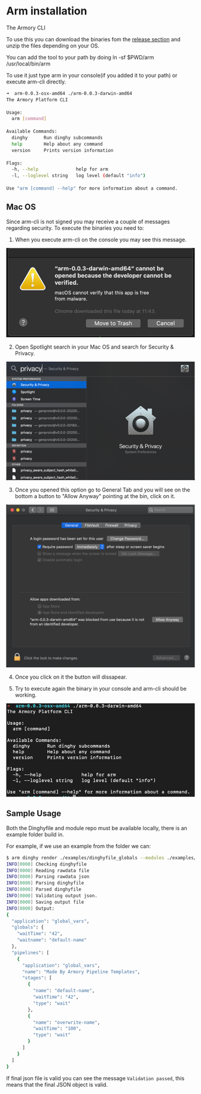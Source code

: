 # Arm installation

The Armory CLI

To use this you can download the binaries fom the [release section](https://github.com/armory-io/arm/releases) and unzip the files depending on your OS.

You can add the tool to your path by doing
ln -sf $PWD/arm /usr/local/bin/arm  

To use it just type arm in your console(if you added it to your path) or execute arm-cli directly.


```bash
➜  arm-0.0.3-osx-amd64 ./arm-0.0.3-darwin-amd64
The Armory Platform CLI

Usage:
  arm [command]

Available Commands:
  dinghy      Run dinghy subcommands
  help        Help about any command
  version     Prints version information

Flags:
  -h, --help              help for arm
  -l, --loglevel string   log level (default "info")

Use "arm [command] --help" for more information about a command.
```

## Mac OS
Since arm-cli is not signed you may receive a couple of messages regarding security. To execute the binaries you need to:

1. When you execute arm-cli on the console you may see this message.

![](docs/img/01_developer_verification.jpg)

2. Open Spotlight search in your Mac OS and search for Security & Privacy. 

![](docs/img/02_open_privacy.jpg)

3. Once you opened this option go to General Tab and you will see on the bottom a button to "Allow Anyway" pointing at the bin, click on it.
 
![](docs/img/03_allow_anyway.jpg)

4. Once you click on it the button will dissapear.

5. Try to execute again the binary in your console and arm-cli should be working.

![](docs/img/05_working.jpg)

## Sample Usage
Both the Dinghyfile and module repo must be available locally, there is an example folder build in.

For example, if we use an example from the folder we can:

```bash
$ arm dinghy render ./examples/dinghyfile_globals --modules ./examples/modules --rawdata ./examples/RawData.json --output ./testing
INFO[0000] Checking dinghyfile                          
INFO[0000] Reading rawdata file                         
INFO[0000] Parsing rawdata json                         
INFO[0000] Parsing dinghyfile                           
INFO[0000] Parsed dinghyfile                            
INFO[0000] Validating output json.                      
INFO[0000] Saving output file                           
INFO[0000] Output:                                      
{
  "application": "global_vars",
  "globals": {
    "waitTime": "42",
    "waitname": "default-name"
  },
  "pipelines": [
    {
      "application": "global_vars",
      "name": "Made By Armory Pipeline Templates",
      "stages": [
        {
          "name": "default-name",
          "waitTime": "42",
          "type": "wait"
        },
        {
          "name": "overwrite-name",
          "waitTime": "100",
          "type": "wait"
        }
      ]
    }
  ]
}
```

If final json file is valid you can see the message `Validation passed`, this means that the final JSON object is valid.

